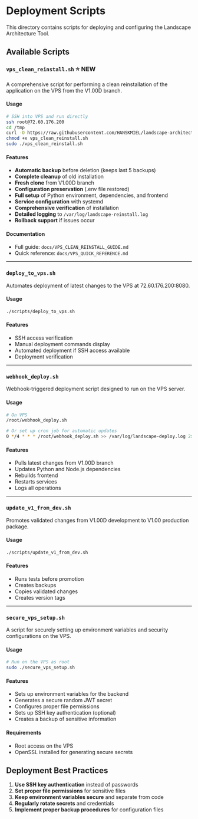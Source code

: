 # Deployment Scripts

This directory contains scripts for deploying and configuring the Landscape Architecture Tool.

## Available Scripts

### `vps_clean_reinstall.sh` ⭐ NEW

A comprehensive script for performing a clean reinstallation of the application on the VPS from the V1.00D branch.

#### Usage

```bash
# SSH into VPS and run directly
ssh root@72.60.176.200
cd /tmp
curl -O https://raw.githubusercontent.com/HANSKMIEL/landscape-architecture-tool/V1.00D/scripts/vps_clean_reinstall.sh
chmod +x vps_clean_reinstall.sh
sudo ./vps_clean_reinstall.sh
```

#### Features

- **Automatic backup** before deletion (keeps last 5 backups)
- **Complete cleanup** of old installation
- **Fresh clone** from V1.00D branch
- **Configuration preservation** (.env file restored)
- **Full setup** of Python environment, dependencies, and frontend
- **Service configuration** with systemd
- **Comprehensive verification** of installation
- **Detailed logging** to `/var/log/landscape-reinstall.log`
- **Rollback support** if issues occur

#### Documentation

- Full guide: `docs/VPS_CLEAN_REINSTALL_GUIDE.md`
- Quick reference: `docs/VPS_QUICK_REFERENCE.md`

---

### `deploy_to_vps.sh`

Automates deployment of latest changes to the VPS at 72.60.176.200:8080.

#### Usage

```bash
./scripts/deploy_to_vps.sh
```

#### Features

- SSH access verification
- Manual deployment commands display
- Automated deployment if SSH access available
- Deployment verification

---

### `webhook_deploy.sh`

Webhook-triggered deployment script designed to run on the VPS server.

#### Usage

```bash
# On VPS
/root/webhook_deploy.sh

# Or set up cron job for automatic updates
0 */4 * * * /root/webhook_deploy.sh >> /var/log/landscape-deploy.log 2>&1
```

#### Features

- Pulls latest changes from V1.00D branch
- Updates Python and Node.js dependencies
- Rebuilds frontend
- Restarts services
- Logs all operations

---

### `update_v1_from_dev.sh`

Promotes validated changes from V1.00D development to V1.00 production package.

#### Usage

```bash
./scripts/update_v1_from_dev.sh
```

#### Features

- Runs tests before promotion
- Creates backups
- Copies validated changes
- Creates version tags

---

### `secure_vps_setup.sh`

A script for securely setting up environment variables and security configurations on the VPS.

#### Usage

```bash
# Run on the VPS as root
sudo ./secure_vps_setup.sh
```

#### Features

- Sets up environment variables for the backend
- Generates a secure random JWT secret
- Configures proper file permissions
- Sets up SSH key authentication (optional)
- Creates a backup of sensitive information

#### Requirements

- Root access on the VPS
- OpenSSL installed for generating secure secrets

## Deployment Best Practices

1. **Use SSH key authentication** instead of passwords
2. **Set proper file permissions** for sensitive files
3. **Keep environment variables secure** and separate from code
4. **Regularly rotate secrets** and credentials
5. **Implement proper backup procedures** for configuration files
